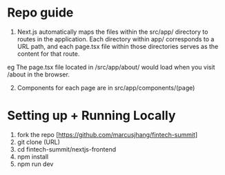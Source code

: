 # Repo guide
1. Next.js automatically maps the files within the src/app/ directory to routes in the application. Each directory within app/ corresponds to a URL path, and each page.tsx file within those directories serves as the content for that route. 

eg The page.tsx file located in /src/app/about/ would load when you visit /about in the browser.

2. Components for each page are in src/app/components/(page)

# Setting up + Running Locally
1. fork the repo [https://github.com/marcusjhang/fintech-summit]
2. git clone (URL)
3. cd fintech-summit/nextjs-frontend
4. npm install
5. npm run dev
